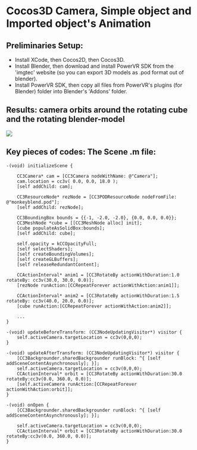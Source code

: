 # Cocos3D Camera, Simple object and Imported object's Animation

## Preliminaries Setup:

- Install XCode, then Cocos2D, then Cocos3D. 
- Install Blender, then download and install PowerVR SDK from the 'imgtec' website (so you can export 3D models as .pod format out of blender). 
- Install PowerVR SDK, then copy all files from PowerVR's plugins (for Blender) folder into Blender's 'Addons' folder.					

## Results: camera orbits around the rotating cube and the rotating blender-model

![](https://raw.githubusercontent.com/atabegruslan/Cocos3d-iOS/master/Illustrations/cocos3d1.PNG)
						
## Key pieces of codes: The Scene .m file: 

```
-(void) initializeScene {

	CC3Camera* cam = [CC3Camera nodeWithName: @"Camera"];
	cam.location = cc3v( 0.0, 0.0, 18.0 );
	[self addChild: cam];

	CC3ResourceNode* rezNode = [CC3PODResourceNode nodeFromFile: @"monkeyblend.pod"];
	[self addChild: rezNode];
    
    CC3BoundingBox bounds = {{-1, -2.0, -2.0}, {0.0, 0.0, 0.0}};
    CC3MeshNode *cube = [[CC3MeshNode alloc] init];
    [cube populateAsSolidBox:bounds];
    [self addChild: cube];

	self.opacity = kCCOpacityFull;
	[self selectShaders];
	[self createBoundingVolumes];
	[self createGLBuffers];
	[self releaseRedundantContent];
    
    CCActionInterval* anim1 = [CC3RotateBy actionWithDuration:1.0 rotateBy: cc3v(30.0, 30.0, 0.0)];
    [rezNode runAction:[CCRepeatForever actionWithAction:anim1]];

    CCActionInterval* anim2 = [CC3RotateBy actionWithDuration:1.5 rotateBy: cc3v(40.0, 20.0, 0.0)];
    [cube runAction:[CCRepeatForever actionWithAction:anim2]];
	
	...
}

-(void) updateBeforeTransform: (CC3NodeUpdatingVisitor*) visitor {
    self.activeCamera.targetLocation = cc3v(0,0,0);
}

-(void) updateAfterTransform: (CC3NodeUpdatingVisitor*) visitor {
    [CC3Backgrounder.sharedBackgrounder runBlock: ^{ [self addSceneContentAsynchronously]; }];
    self.activeCamera.targetLocation = cc3v(0,0,0);   
    CCActionInterval* orbit = [CC3RotateBy actionWithDuration:30.0 rotateBy:cc3v(0.0, 360.0, 0.0)];
    [self.activeCamera runAction:[CCRepeatForever actionWithAction:orbit]];
}

-(void) onOpen {
	[CC3Backgrounder.sharedBackgrounder runBlock: ^{ [self addSceneContentAsynchronously]; }];

    self.activeCamera.targetLocation = cc3v(0,0,0);  
    CCActionInterval* orbit = [CC3RotateBy actionWithDuration:30.0 rotateBy:cc3v(0.0, 360.0, 0.0)];
}
```
